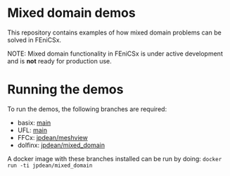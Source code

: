 # Mixed domain demos
This repository contains examples of how mixed domain problems can be solved in FEniCSx.

NOTE: Mixed domain functionality in FEniCSx is under active development and is **not** ready for production use.

# Running the demos
To run the demos, the following branches are required:
- basix: [main](https://github.com/FEniCS/basix)
- UFL: [main](https://github.com/FEniCS/ufl)
- FFCx: [jpdean/meshview](https://github.com/FEniCS/ffcx/tree/jpdean/meshview)
- dolfinx: [jpdean/mixed_domain](https://github.com/FEniCS/dolfinx/tree/jpdean/mixed_domain)

A docker image with these branches installed can be run by doing:
`docker run -ti jpdean/mixed_domain`
